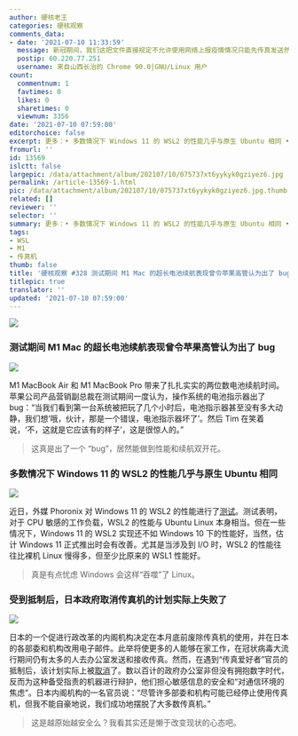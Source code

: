 ```yaml
---
author: 硬核老王
categories: 硬核观察
comments_data:
- date: '2021-07-10 11:33:59'
  message: 新冠期间，我们这把文件直接规定不允许使用网络上报疫情情况只能先传真发送然后纸质送达相关部门。
  postip: 60.220.77.251
  username: 来自山西长治的 Chrome 90.0|GNU/Linux 用户
count:
  commentnum: 1
  favtimes: 0
  likes: 0
  sharetimes: 0
  viewnum: 3356
date: '2021-07-10 07:59:00'
editorchoice: false
excerpt: 更多：• 多数情况下 Windows 11 的 WSL2 的性能几乎与原生 Ubuntu 相同 • 受到抵制后，日本政府取消传真机的计划实际上失败了
fromurl: ''
id: 13569
islctt: false
largepic: /data/attachment/album/202107/10/075737xt6yykyk0gziyez6.jpg
permalink: /article-13569-1.html
pic: /data/attachment/album/202107/10/075737xt6yykyk0gziyez6.jpg.thumb.jpg
related: []
reviewer: ''
selector: ''
summary: 更多：• 多数情况下 Windows 11 的 WSL2 的性能几乎与原生 Ubuntu 相同 • 受到抵制后，日本政府取消传真机的计划实际上失败了
tags:
- WSL
- M1
- 传真机
thumb: false
title: '硬核观察 #328 测试期间 M1 Mac 的超长电池续航表现曾令苹果高管认为出了 bug'
titlepic: true
translator: ''
updated: '2021-07-10 07:59:00'
---
```


![](/data/attachment/album/202107/10/075737xt6yykyk0gziyez6.jpg)


### 测试期间 M1 Mac 的超长电池续航表现曾令苹果高管认为出了 bug


![](/data/attachment/album/202107/10/075755ry5v85kb525ykvq5.jpg)


M1 MacBook Air 和 M1 MacBook Pro 带来了扎扎实实的两位数电池续航时间。苹果公司产品营销副总裁在测试期间一度认为，操作系统的电池指示器出了 bug：“当我们看到第一台系统被把玩了几个小时后，电池指示器甚至没有多大动静，我们想‘哦，伙计，那是一个错误，电池指示器坏了’。然后 Tim 在笑着说，‘不，这就是它应该有的样子’，这是很惊人的。”



> 
> 这真是出了一个 “bug”，居然能做到性能和续航双开花。
> 
> 
> 


### 多数情况下 Windows 11 的 WSL2 的性能几乎与原生 Ubuntu 相同


![](/data/attachment/album/202107/10/075954sj3a3n3jss6x7xp2.jpg)


近日，外媒 Phoronix 对 Windows 11 的 WSL2 的性能进行了[测试](https://www.phoronix.com/scan.php?page=article&item=windows11-wsl2-preview)。测试表明，对于 CPU 敏感的工作负载，WSL2 的性能与 Ubuntu Linux 本身相当。但在一些情况下，Windows 11 的 WSL2 实现还不如 Windows 10 下的性能好，当然，估计 Windows 11 正式推出时会有改善。尤其是当涉及到 I/O 时，WSL2 的性能往往比裸机 Linux 慢得多，但至少比原来的 WSL1 性能好。



> 
> 真是有点忧虑 Windows 会这样“吞噬”了 Linux。
> 
> 
> 


### 受到抵制后，日本政府取消传真机的计划实际上失败了


![](/data/attachment/album/202107/10/075843siuopj908uud0jo8.jpg)


日本的一个促进行政改革的内阁机构决定在本月底前废除传真机的使用，并在日本的各部委和机构改用电子邮件。此举将使更多的人能够在家工作，在冠状病毒大流行期间仍有太多的人去办公室发送和接收传真。然而，在遇到“传真爱好者”官员的抵制后，该计划实际上被[取消](https://www.theguardian.com/world/2021/jul/07/japanese-fax-fans-rally-to-defence-of-much-maligned-machine)了。数以百计的政府办公室非但没有拥抱数字时代，反而为这种备受指责的机器进行辩护，他们担心敏感信息的安全和“对通信环境的焦虑”。日本内阁机构的一名官员说：“尽管许多部委和机构可能已经停止使用传真机，但我不能自豪地说，我们成功地摆脱了大多数传真机。”



> 
> 这是越原始越安全么？我看其实还是懒于改变现状的心态吧。
> 
> 
>